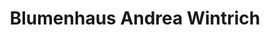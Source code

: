 ---
title: "Blumenhaus Andrea Wintrich"
url: /ueberherrn/blumenhaus-andrea-wintrich/
shop: Blumen
---